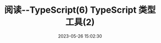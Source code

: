 ---
title: 阅读--TypeScript(6) TypeScript 类型工具(2)
date: 2023-05-26 15:02:30
tags:
  - 阅读
  - 面试题
  - TypeScript
categories:
  - [阅读]
---